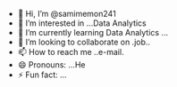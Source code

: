 - 👋 Hi, I’m @samimemon241
- 👀 I’m interested in ...Data Analytics 
- 🌱 I’m currently learning Data Analytics ...
- 💞️ I’m looking to collaborate on .job..
- 📫 How to reach me ..e-mail.
- 😄 Pronouns: ...He 
- ⚡ Fun fact: ...

<!---
samimemon241/samimemon241 is a ✨ special ✨ repository because its `README.md` (this file) appears on your GitHub profile.
You can click the Preview link to take a look at your changes.
--->
